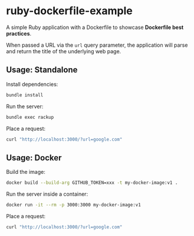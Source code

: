 # ruby-dockerfile-example

A simple Ruby application with a Dockerfile to showcase **Dockerfile best practices**.

When passed a URL via the `url` query parameter, the application will parse and return the title of the underlying web page.

## Usage: Standalone

Install dependencies:

```sh
bundle install
```

Run the server:

```sh
bundle exec rackup
```

Place a request:

```sh
curl "http://localhost:3000/?url=google.com"
```

## Usage: Docker

Build the image:

```sh
docker build --build-arg GITHUB_TOKEN=xxx -t my-docker-image:v1 .
```

Run the server inside a container:

```sh
docker run -it --rm -p 3000:3000 my-docker-image:v1
```

Place a request:

```sh
curl "http://localhost:3000/?url=google.com"
```
